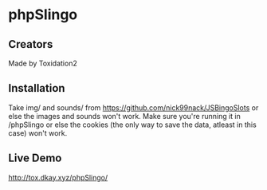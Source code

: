 # phpSlingo
## Creators
Made by Toxidation2
## Installation
Take img/ and sounds/ from https://github.com/nick99nack/JSBingoSlots or else the images and sounds won't work. Make sure you're running it in /phpSlingo or else the cookies (the only way to save the data, atleast in this case) won't work.
## Live Demo
http://tox.dkay.xyz/phpSlingo/
